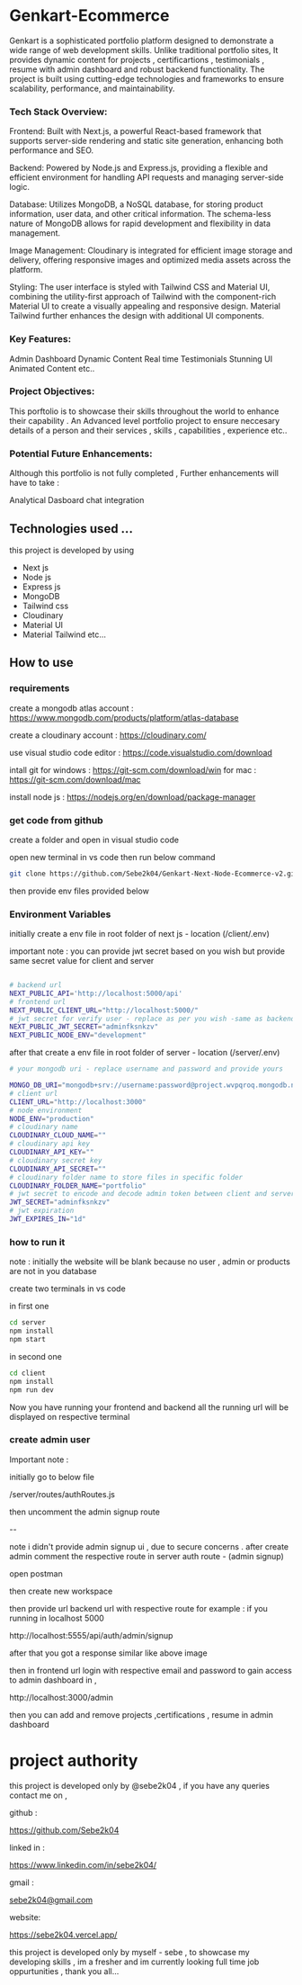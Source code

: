 ﻿# Genkart-Ecommerce


<!-- <img src="./readme-assets/postman.png" alt="" /> -->



Genkart is a sophisticated portfolio platform designed to demonstrate a wide range of web development skills. Unlike traditional portfolio sites, It provides dynamic content for projects , certificartions , testimonials , resume with admin dashboard and robust backend functionality. The project is built using cutting-edge technologies and frameworks to ensure scalability, performance, and maintainability.

### Tech Stack Overview:

Frontend: Built with Next.js, a powerful React-based framework that supports server-side rendering and static site generation, enhancing both performance and SEO.

Backend: Powered by Node.js and Express.js, providing a flexible and efficient environment for handling API requests and managing server-side logic.

Database: Utilizes MongoDB, a NoSQL database, for storing product information, user data, and other critical information. The schema-less nature of MongoDB allows for rapid development and flexibility in data management.

Image Management: Cloudinary is integrated for efficient image storage and delivery, offering responsive images and optimized media assets across the platform.

Styling: The user interface is styled with Tailwind CSS and Material UI, combining the utility-first approach of Tailwind with the component-rich Material UI to create a visually appealing and responsive design. Material Tailwind further enhances the design with additional UI components.

### Key Features:

Admin Dashboard
Dynamic Content
Real time Testimonials
Stunning UI
Animated Content
etc..

### Project Objectives:

This porftolio is to showcase their skills throughout the world to enhance their capability . An Advanced level portfolio project to ensure neccesary details of a person and their services , skills , capabilities , experience etc..
 
### Potential Future Enhancements:

Although this portfolio is  not fully completed , Further enhancements will have to take :

Analytical Dasboard 
chat integration

## Technologies used ...

this project is developed by using

- Next js
- Node js
- Express js
- MongoDB
- Tailwind css
- Cloudinary
- Material UI
- Material Tailwind
  etc...

## How to use

### requirements

create a mongodb atlas account : https://www.mongodb.com/products/platform/atlas-database

create a cloudinary account : https://cloudinary.com/

use visual studio code editor : https://code.visualstudio.com/download

intall git
for windows : https://git-scm.com/download/win
for mac : https://git-scm.com/download/mac

install node js : https://nodejs.org/en/download/package-manager

### get code from github

create a folder and open in visual studio code

open new terminal in vs code then run below command

```bash
git clone https://github.com/Sebe2k04/Genkart-Next-Node-Ecommerce-v2.git ./
```

then provide env files provided below

### Environment Variables

initially create a env file in root folder of next js - location (/client/.env)

important note : you can provide jwt secret based on you wish but provide same secret value for client and server

```bash

# backend url
NEXT_PUBLIC_API='http://localhost:5000/api'
# frontend url
NEXT_PUBLIC_CLIENT_URL="http://localhost:5000/"
# jwt secret for verify user - replace as per you wish -same as backend
NEXT_PUBLIC_JWT_SECRET="adminfksnkzv"
NEXT_PUBLIC_NODE_ENV="development"

```

after that create a env file in root folder of server - location (/server/.env)

```bash
# your mongodb uri - replace username and password and provide yours

MONGO_DB_URI="mongodb+srv://username:password@project.wvpqroq.mongodb.net/genkartv2?retryWrites=true&w=majority&appName=project"
# client url
CLIENT_URL="http://localhost:3000"
# node environment
NODE_ENV="production"
# cloudinary name
CLOUDINARY_CLOUD_NAME=""
# cloudinary api key
CLOUDINARY_API_KEY=""
# cloudinary secret key
CLOUDINARY_API_SECRET=""
# cloudinary folder name to store files in specific folder
CLOUDINARY_FOLDER_NAME="portfolio"
# jwt secret to encode and decode admin token between client and server -provide same value as frontend
JWT_SECRET="adminfksnkzv"
# jwt expiration
JWT_EXPIRES_IN="1d"
```

### how to run it

note : initially the website will be blank because no user , admin or products are not in you database

create two terminals in vs code

in first one

```bash
cd server
npm install
npm start
```

in second one

```bash
cd client
npm install
npm run dev
```

Now you have running your frontend and backend
all the running url will be displayed on respective terminal

### create admin user

Important note :

initially go to below file

/server/routes/authRoutes.js

then uncomment the admin signup route

--

note i didn't provide admin signup ui , due to secure concerns . after create admin comment the respective route in server auth route - (admin signup)

open postman

then create new workspace

then provide url backend url with respective route
for example : if you running in localhost 5000

http://localhost:5555/api/auth/admin/signup

<!-- <img src="./readme-assets/postman.png" alt="" /> -->

after that you got a response similar like above image

then in frontend url login with respective email and password to gain access to admin dashboard in ,

http://localhost:3000/admin

then you can add and remove projects ,certifications , resume in admin dashboard

# project authority

this project is developed only by @sebe2k04 , if you have any queries contact me on ,

github :

https://github.com/Sebe2k04

linked in :

https://www.linkedin.com/in/sebe2k04/

gmail :

sebe2k04@gmail.com

website:

https://sebe2k04.vercel.app/

this project is developed only by myself - sebe , to showcase my developing skills , im a fresher and im currently looking full time job oppurtunities , thank you all...
